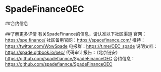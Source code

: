 # SpadeFinanceOEC
##合约信息

##了解更多详情
有关SpadeFinance的信息，请认准以下社区渠道 
官网：https://spe.finance/
社区备用官网：https://spacefinance.com/
推特：https://twitter.com/WowSpade
电报群：https://t.me/OEC_spade
说明文档：https://spade.gitbook.io/oec/
代码审计报告：（北京链安）https://github.com/spadefiannce/SpadeFinanceOEC
合约信息：https://github.com/spadefiannce/SpadeFinanceOEC
